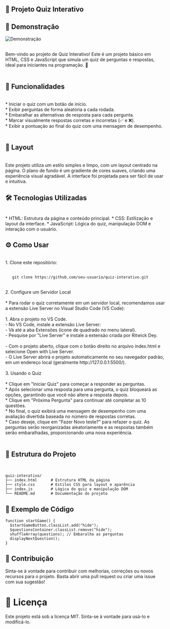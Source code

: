 ## 🧠 Projeto Quiz Interativo</BR>

## 📸 Demonstração

![Demonstração](./assets/demo.gif)


</BR>
Bem-vindo ao projeto de Quiz Interativo! Este é um projeto básico em HTML, CSS e JavaScript que simula um quiz de perguntas e respostas, ideal para iniciantes na programação. 🎉</BR>
</BR>

## 🚀 Funcionalidades</BR>
</BR>
* Iniciar o quiz com um botão de início.</BR>
* Exibir perguntas de forma aleatória a cada rodada.</BR>
* Embaralhar as alternativas de resposta para cada pergunta.</BR>
* Marcar visualmente respostas corretas e incorretas (✅ e ❌).</BR>
* Exibir a pontuação ao final do quiz com uma mensagem de desempenho.</BR>
</BR>

## 🎨 Layout
</BR>
Este projeto utiliza um estilo simples e limpo, com um layout centrado na página. O plano de fundo é um gradiente de cores suaves, criando uma experiência visual agradável. A interface foi projetada para ser fácil de usar e intuitiva.
</BR>

## 🛠️ Tecnologias Utilizadas</BR>
</BR>
* HTML: Estrutura da página e conteúdo principal.
* CSS: Estilização e layout da interface.
* JavaScript: Lógica do quiz, manipulação DOM e interação com o usuário.

## ⚙️ Como Usar
</BR>
1. Clone este repositório:</BR>
</BR>

```
   git clone https://github.com/seu-usuario/quiz-interativo.git
```
</BR>
2. Configure um Servidor Local</BR>
</BR>
* Para rodar o quiz corretamente em um servidor local, recomendamos usar a extensão Live Server no Visual Studio Code (VS Code):</BR>
</BR>
1. Abra o projeto no VS Code.</BR>
- No VS Code, instale a extensão Live Server:</BR>
- Vá até a aba Extensões (ícone de quadrado no menu lateral).</BR>
- Pesquise por "Live Server" e instale a extensão criada por Ritwick Dey.</BR>
</BR>
- Com o projeto aberto, clique com o botão direito no arquivo index.html e selecione Open with Live Server.</BR>
- O Live Server abrirá o projeto automaticamente no seu navegador padrão, em um endereço local (geralmente http://127.0.0.1:5500/).</BR>
</BR>
3. Usando o Quiz</BR>
</BR>
* Clique em "Iniciar Quiz" para começar a responder as perguntas.</BR>
* Após selecionar uma resposta para uma pergunta, o quiz bloqueará as opções, garantindo que você não altere a resposta depois.</BR>
* Clique em "Próxima Pergunta" para continuar até completar as 10 questões.</BR>
* No final, o quiz exibirá uma mensagem de desempenho com uma avaliação divertida baseada no número de respostas corretas.</BR>
* Caso deseje, clique em "Fazer Novo teste?" para refazer o quiz. As perguntas serão reorganizadas aleatoriamente e as respostas também serão embaralhadas, proporcionando uma nova experiência.</BR>

</BR>

## 📂 Estrutura do Projeto
</BR>

```
quiz-interativo/
├── index.html      # Estrutura HTML da página
├── style.css       # Estilos CSS para layout e aparência
├── index.js        # Lógica do quiz e manipulação DOM
└── README.md       # Documentação do projeto
```

## 📜 Exemplo de Código
```
function startGame() {
  $startGameButton.classList.add("hide");
  $questionsContainer.classList.remove("hide");
  shuffleArray(questions); // Embaralha as perguntas
  displayNextQuestion();
}
```

## 🎉 Contribuição
Sinta-se à vontade para contribuir com melhorias, correções ou novos recursos para o projeto. Basta abrir uma pull request ou criar uma issue com sua sugestão!

# 📝 Licença
Este projeto está sob a licença MIT. Sinta-se à vontade para usá-lo e modificá-lo.
